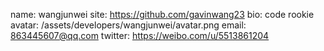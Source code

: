 name: wangjunwei
site: https://github.com/gavinwang23
bio: code rookie
avatar: /assets/developers/wangjunwei/avatar.png
email: 863445607@qq.com
twitter: https://weibo.com/u/5513861204
